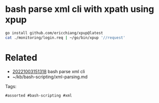 # bash parse xml cli with xpath using xpup
```bash
go install github.com/ericchiang/xpup@latest
cat ./monitoring/login.req | ~/go/bin/xpup '//request'
```

# Related

- [20221003151318](/zet/20221003151318/README.md) bash parse xml cli
- ~/kb/bash-scripting/xml-parsing.md

Tags:

    #assorted #bash-scripting #xml
